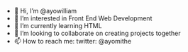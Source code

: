 - 👋 Hi, I’m @ayowilliam
- 👀 I’m interested in Front End Web Development
- 🌱 I’m currently learning HTML
- 💞️ I’m looking to collaborate on creating projects together
- 📫 How to reach me: twitter: @ayomithe

<!---
ayowilliam/ayowilliam is a ✨ special ✨ repository because its `README.md` (this file) appears on your GitHub profile.
You can click the Preview link to take a look at your changes.
--->
